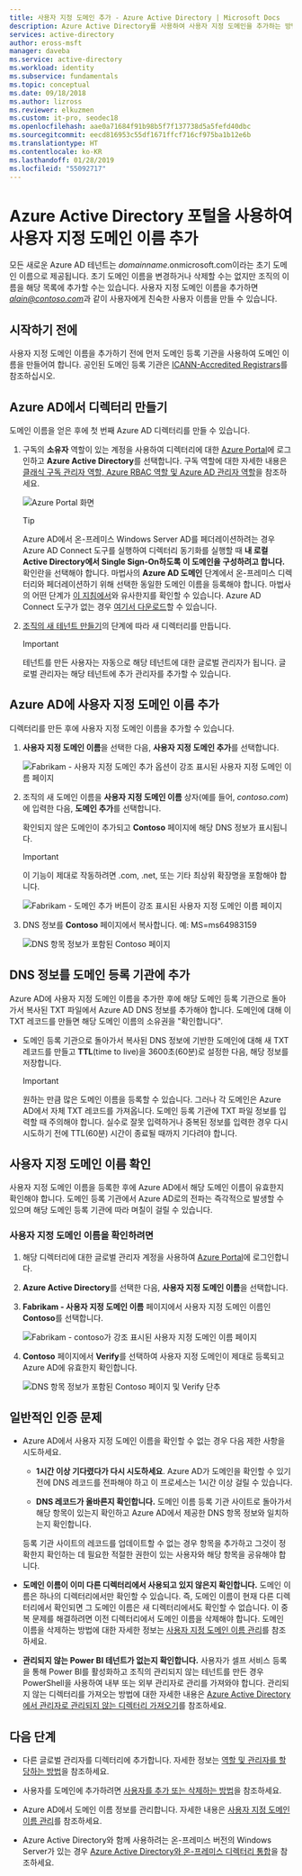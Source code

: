 ```yaml
---
title: 사용자 지정 도메인 추가 - Azure Active Directory | Microsoft Docs
description: Azure Active Directory를 사용하여 사용자 지정 도메인을 추가하는 방법에 대한 지침입니다.
services: active-directory
author: eross-msft
manager: daveba
ms.service: active-directory
ms.workload: identity
ms.subservice: fundamentals
ms.topic: conceptual
ms.date: 09/18/2018
ms.author: lizross
ms.reviewer: elkuzmen
ms.custom: it-pro, seodec18
ms.openlocfilehash: aae0a71684f91b98b5f7f137738d5a5fefd40dbc
ms.sourcegitcommit: eecd816953c55df1671ffcf716cf975ba1b12e6b
ms.translationtype: HT
ms.contentlocale: ko-KR
ms.lasthandoff: 01/28/2019
ms.locfileid: "55092717"
---
```

# <a name="add-your-custom-domain-name-using-the-azure-active-directory-portal"></a>Azure Active Directory 포털을 사용하여 사용자 지정 도메인 이름 추가
모든 새로운 Azure AD 테넌트는 *domainname*.onmicrosoft.com이라는 초기 도메인 이름으로 제공됩니다. 초기 도메인 이름을 변경하거나 삭제할 수는 없지만 조직의 이름을 해당 목록에 추가할 수는 있습니다. 사용자 지정 도메인 이름을 추가하면 *alain@contoso.com*과 같이 사용자에게 친숙한 사용자 이름을 만들 수 있습니다.

## <a name="before-you-begin"></a>시작하기 전에
사용자 지정 도메인 이름을 추가하기 전에 먼저 도메인 등록 기관을 사용하여 도메인 이름을 만들어여 합니다. 공인된 도메인 등록 기관은 [ICANN-Accredited Registrars](https://www.icann.org/registrar-reports/accredited-list.html)를 참조하십시오.

## <a name="create-your-directory-in-azure-ad"></a>Azure AD에서 디렉터리 만들기
도메인 이름을 얻은 후에 첫 번째 Azure AD 디렉터리를 만들 수 있습니다.

1. 구독의 **소유자** 역할이 있는 계정을 사용하여 디렉터리에 대한 [Azure Portal](https://portal.azure.com/)에 로그인하고 **Azure Active Directory**를 선택합니다. 구독 역할에 대한 자세한 내용은 [클래식 구독 관리자 역할, Azure RBAC 역할 및 Azure AD 관리자 역할](../../role-based-access-control/rbac-and-directory-admin-roles.md#azure-rbac-roles)을 참조하세요.

    ![Azure Portal 화면](media/active-directory-access-create-new-tenant/azure-ad-portal.png)

    >[!TIP]
    > Azure AD에서 온-프레미스 Windows Server AD를 페더레이션하려는 경우 Azure AD Connect 도구를 실행하여 디렉터리 동기화를 실행할 때 **내 로컬 Active Directory에서 Single Sign-On하도록 이 도메인을 구성하려고 합니다.** 확인란을 선택해야 합니다. 마법사의 **Azure AD 도메인** 단계에서 온-프레미스 디렉터리와 페더레이션하기 위해 선택한 동일한 도메인 이름을 등록해야 합니다. 마법사의 어떤 단계가 [이 지침에서](../hybrid/how-to-connect-install-custom.md#verify-the-azure-ad-domain-selected-for-federation)와 유사한지를 확인할 수 있습니다. Azure AD Connect 도구가 없는 경우 [여기서 다운로드](https://go.microsoft.com/fwlink/?LinkId=615771)할 수 있습니다.

2. [조직의 새 테넌트 만들기](active-directory-access-create-new-tenant.md#create-a-new-tenant-for-your-organization)의 단계에 따라 새 디렉터리를 만듭니다.

    >[!Important]
    >테넌트를 만든 사용자는 자동으로 해당 테넌트에 대한 글로벌 관리자가 됩니다. 글로벌 관리자는 해당 테넌트에 추가 관리자를 추가할 수 있습니다.

## <a name="add-your-custom-domain-name-to-azure-ad"></a>Azure AD에 사용자 지정 도메인 이름 추가
디렉터리를 만든 후에 사용자 지정 도메인 이름을 추가할 수 있습니다.

1. **사용자 지정 도메인 이름**을 선택한 다음, **사용자 지정 도메인 추가**를 선택합니다.

    ![Fabrikam - 사용자 지정 도메인 추가 옵션이 강조 표시된 사용자 지정 도메인 이름 페이지](media/add-custom-domain/add-custom-domain.png)

2. 조직의 새 도메인 이름을 **사용자 지정 도메인 이름** 상자(예를 들어, _contoso.com_)에 입력한 다음, **도메인 추가**를 선택합니다.

    확인되지 않은 도메인이 추가되고 **Contoso** 페이지에 해당 DNS 정보가 표시됩니다.

    >[!Important]
    >이 기능이 제대로 작동하려면 .com, .net, 또는 기타 최상위 확장명을 포함해야 합니다.

    ![Fabrikam - 도메인 추가 버튼이 강조 표시된 사용자 지정 도메인 이름 페이지](media/add-custom-domain/add-custom-domain-blade.png)

4. DNS 정보를 **Contoso** 페이지에서 복사합니다. 예: MS=ms64983159

    ![DNS 항목 정보가 포함된 Contoso 페이지](media/add-custom-domain/contoso-blade-with-dns-info.png)

## <a name="add-your-dns-information-to-the-domain-registrar"></a>DNS 정보를 도메인 등록 기관에 추가
Azure AD에 사용자 지정 도메인 이름을 추가한 후에 해당 도메인 등록 기관으로 돌아가서 복사된 TXT 파일에서 Azure AD DNS 정보를 추가해야 합니다. 도메인에 대해 이 TXT 레코드를 만들면 해당 도메인 이름의 소유권을 "확인합니다".

-  도메인 등록 기관으로 돌아가서 복사된 DNS 정보에 기반한 도메인에 대해 새 TXT 레코드를 만들고 **TTL**(time to live)을 3600초(60분)로 설정한 다음, 해당 정보를 저장합니다.

    >[!Important]
    >원하는 만큼 많은 도메인 이름을 등록할 수 있습니다. 그러나 각 도메인은 Azure AD에서 자체 TXT 레코드를 가져옵니다. 도메인 등록 기관에 TXT 파일 정보를 입력할 때 주의해야 합니다. 실수로 잘못 입력하거나 중복된 정보를 입력한 경우 다시 시도하기 전에 TTL(60분) 시간이 종료될 때까지 기다려야 합니다.

## <a name="verify-your-custom-domain-name"></a>사용자 지정 도메인 이름 확인
사용자 지정 도메인 이름을 등록한 후에 Azure AD에서 해당 도메인 이름이 유효한지 확인해야 합니다. 도메인 등록 기관에서 Azure AD로의 전파는 즉각적으로 발생할 수 있으며 해당 도메인 등록 기관에 따라 며칠이 걸릴 수 있습니다.

### <a name="to-verify-your-custom-domain-name"></a>사용자 지정 도메인 이름을 확인하려면
1. 해당 디렉터리에 대한 글로벌 관리자 계정을 사용하여 [Azure Portal](https://portal.azure.com/)에 로그인합니다.

2. **Azure Active Directory**를 선택한 다음, **사용자 지정 도메인 이름**을 선택합니다.

3. **Fabrikam - 사용자 지정 도메인 이름** 페이지에서 사용자 지정 도메인 이름인 **Contoso**를 선택합니다.

    ![Fabrikam - contoso가 강조 표시된 사용자 지정 도메인 이름 페이지](media/add-custom-domain/custom-blade-with-contoso-highlighted.png)

4. **Contoso** 페이지에서 **Verify**를 선택하여 사용자 지정 도메인이 제대로 등록되고 Azure AD에 유효한지 확인합니다.

    ![DNS 항목 정보가 포함된 Contoso 페이지 및 Verify 단추](media/add-custom-domain/contoso-blade-with-dns-info-verify.png)

## <a name="common-verification-issues"></a>일반적인 인증 문제
- Azure AD에서 사용자 지정 도메인 이름을 확인할 수 없는 경우 다음 제한 사항을 시도하세요.
    - **1시간 이상 기다렸다가 다시 시도하세요**. Azure AD가 도메인을 확인할 수 있기 전에 DNS 레코드를 전파해야 하고 이 프로세스는 1시간 이상 걸릴 수 있습니다.

    - **DNS 레코드가 올바른지 확인합니다.** 도메인 이름 등록 기관 사이트로 돌아가서 해당 항목이 있는지 확인하고 Azure AD에서 제공한 DNS 항목 정보와 일치하는지 확인합니다.

    등록 기관 사이트의 레코드를 업데이트할 수 없는 경우 항목을 추가하고 그것이 정확한지 확인하는 데 필요한 적절한 권한이 있는 사용자와 해당 항목을 공유해야 합니다.

- **도메인 이름이 이미 다른 디렉터리에서 사용되고 있지 않은지 확인합니다.** 도메인 이름은 하나의 디렉터리에서만 확인할 수 있습니다. 즉, 도메인 이름이 현재 다른 디렉터리에서 확인되면 그 도메인 이름은 새 디렉터리에서도 확인할 수 없습니다. 이 중복 문제를 해결하려면 이전 디렉터리에서 도메인 이름을 삭제해야 합니다. 도메인 이름을 삭제하는 방법에 대한 자세한 정보는 [사용자 지정 도메인 이름 관리](../users-groups-roles/domains-manage.md)를 참조하세요.

- **관리되지 않는 Power BI 테넌트가 없는지 확인합니다.** 사용자가 셀프 서비스 등록을 통해 Power BI를 활성화하고 조직의 관리되지 않는 테넌트를 만든 경우 PowerShell을 사용하여 내부 또는 외부 관리자로 관리를 가져와야 합니다. 관리되지 않는 디렉터리를 가져오는 방법에 대한 자세한 내용은 [Azure Active Directory에서 관리자로 관리되지 않는 디렉터리 가져오기](../users-groups-roles/domains-admin-takeover.md)를 참조하세요.

## <a name="next-steps"></a>다음 단계

- 다른 글로벌 관리자를 디렉터리에 추가합니다. 자세한 정보는 [역할 및 관리자를 할당하는 방법](active-directory-users-assign-role-azure-portal.md)을 참조하세요.

- 사용자를 도메인에 추가하려면 [사용자를 추가 또는 삭제하는 방법](add-users-azure-active-directory.md)을 참조하세요.

- Azure AD에서 도메인 이름 정보를 관리합니다. 자세한 내용은 [사용자 지정 도메인 이름 관리](../users-groups-roles/domains-manage.md)를 참조하세요.

- Azure Active Directory와 함께 사용하려는 온-프레미스 버전의 Windows Server가 있는 경우 [Azure Active Directory와 온-프레미스 디렉터리 통합](../connect/active-directory-aadconnect.md)을 참조하세요.
